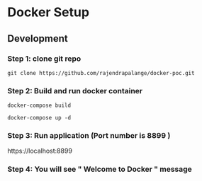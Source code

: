 # Docker Setup

## Development
### Step 1: clone git repo
``` git clone https://github.com/rajendrapalange/docker-poc.git ```
### Step 2: Build and run docker container
``` docker-compose build ```

``` docker-compose up -d ```
### Step 3: Run application (Port number is 8899 )
https://localhost:8899
### Step 4: You will see " Welcome to Docker " message 
